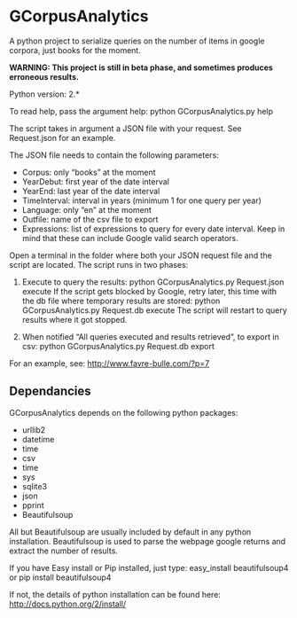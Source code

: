 GCorpusAnalytics
================

A python project to serialize queries on the number of items in google corpora, just books for the moment.

**WARNING: This project is still in beta phase, and sometimes produces erroneous results.**

Python version: 2.*

To read help, pass the argument help:
python GCorpusAnalytics.py help

The script takes in argument a JSON file with your request. See Request.json for an example.

The JSON file needs to contain the following parameters:

- Corpus: only “books” at the moment
- YearDebut: first year of the date interval
- YearEnd: last year of the date interval
- TimeInterval: interval in years (minimum 1 for one query per year)
- Language: only “en” at the moment
- Outfile: name of the csv file to export
- Expressions: list of expressions to query for every date interval. Keep in mind that these can include Google valid search operators.

Open a terminal in the folder where both your JSON request file and the script are located. The script runs in two phases:

1. Execute to query the results:
python GCorpusAnalytics.py Request.json execute
If the script gets blocked by Google, retry later, this time with the db file where temporary results are stored:
python GCorpusAnalytics.py Request.db execute
The script will restart to query results where it got stopped.

2. When notified “All queries executed and results retrieved”, to export in csv:
python GCorpusAnalytics.py Request.db export

For an example, see: http://www.favre-bulle.com/?p=7

Dependancies
------------

GCorpusAnalytics depends on the following python packages:
- urllib2
- datetime
- time
- csv
- time
- sys
- sqlite3
- json
- pprint
- Beautifulsoup

All but Beautifulsoup are usually included by default in any python installation. Beautifulsoup is used to parse the webpage google returns and extract the number of results.

If you have Easy install or Pip installed, just type:
easy_install beautifulsoup4
or
pip install beautifulsoup4

If not, the details of python installation can be found here:
http://docs.python.org/2/install/